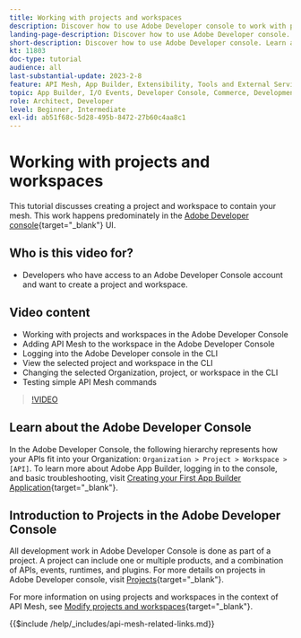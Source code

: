 ```yaml
---
title: Working with projects and workspaces
description: Discover how to use Adobe Developer console to work with projects and workspaces.
landing-page-description: Discover how to use Adobe Developer console. Learn about projects and workspaces to be used with API Mesh.
short-description: Discover how to use Adobe Developer console. Learn about projects and workspaces to be used with API Mesh.
kt: 11803
doc-type: tutorial
audience: all
last-substantial-update: 2023-2-8
feature: API Mesh, App Builder, Extensibility, Tools and External Services, Backend Development
topic: App Builder, I/O Events, Developer Console, Commerce, Development, Integrations
role: Architect, Developer
level: Beginner, Intermediate
exl-id: ab51f68c-5d28-495b-8472-27b60c4aa8c1
---
```

# Working with projects and workspaces

This tutorial discusses creating a project and workspace to contain your mesh. This work happens predominately in the [Adobe Developer console](https://developer.adobe.com/console){target="_blank"} UI.

## Who is this video for?

* Developers who have access to an Adobe Developer Console account and want to create a project and workspace.

## Video content

* Working with projects and workspaces in the Adobe Developer Console
* Adding API Mesh to the workspace in the Adobe Developer Console
* Logging into the Adobe Developer console in the CLI
* View the selected project and workspace in the CLI
* Changing the selected Organization, project, or workspace in the CLI
* Testing simple API Mesh commands

>[!VIDEO](https://video.tv.adobe.com/v/3414123?quality=12&learn=on)

## Learn about the Adobe Developer Console

In the Adobe Developer Console, the following hierarchy represents how your APIs fit into your Organization: `Organization > Project > Workspace > [API]`. To learn more about Adobe App Builder, logging in to the console, and basic troubleshooting, visit [Creating your First App Builder Application](https://developer.adobe.com/app-builder/docs/getting_started/first_app/){target="_blank"}.

## Introduction to Projects in the Adobe Developer Console

All development work in Adobe Developer Console is done as part of a project. A project can include one or multiple products, and a combination of APIs, events, runtimes, and plugins. For more details on projects in Adobe Developer console, visit [Projects](https://developer.adobe.com/developer-console/docs/guides/projects/){target="_blank"}.

For more information on using projects and workspaces in the context of API Mesh, see [Modify projects and workspaces](https://developer.adobe.com/graphql-mesh-gateway/gateway/create-mesh/#modify-projects-and-workspaces){target="_blank"}.

{{$include /help/_includes/api-mesh-related-links.md}}
